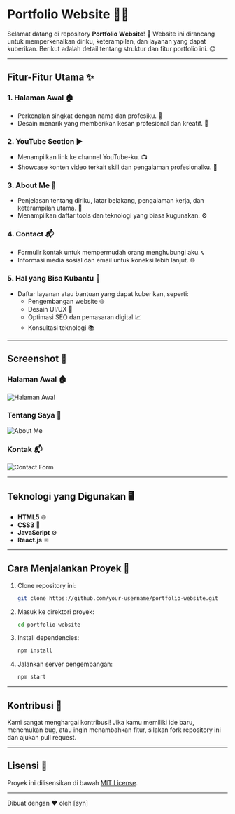 # Portfolio Website 🚀✨

Selamat datang di repository **Portfolio Website**! 🌟 Website ini dirancang untuk memperkenalkan diriku, keterampilan, dan layanan yang dapat kuberikan. Berikut adalah detail tentang struktur dan fitur portfolio ini. 😊

---

## Fitur-Fitur Utama ✨

### 1. **Halaman Awal** 🏠
   - Perkenalan singkat dengan nama dan profesiku. 👋
   - Desain menarik yang memberikan kesan profesional dan kreatif. 🎨

### 2. **YouTube Section** ▶️
   - Menampilkan link ke channel YouTube-ku. 📺
   - Showcase konten video terkait skill dan pengalaman profesionalku. 🎥

### 3. **About Me** 📖
   - Penjelasan tentang diriku, latar belakang, pengalaman kerja, dan keterampilan utama. 💼
   - Menampilkan daftar tools dan teknologi yang biasa kugunakan. ⚙️

### 4. **Contact** 📬
   - Formulir kontak untuk mempermudah orang menghubungi aku. 📞
   - Informasi media sosial dan email untuk koneksi lebih lanjut. 🌐

### 5. **Hal yang Bisa Kubantu** 🤝
   - Daftar layanan atau bantuan yang dapat kuberikan, seperti:
     - Pengembangan website 🌐
     - Desain UI/UX 🎨
     - Optimasi SEO dan pemasaran digital 📈
     - Konsultasi teknologi 📚

---

## Screenshot 📸

### Halaman Awal 🏠
![Halaman Awal](https://via.placeholder.com/600x400?text=Halaman+Awal+Portfolio)

### Tentang Saya 📖
![About Me](https://via.placeholder.com/600x400?text=Tentang+Saya)

### Kontak 📬
![Contact Form](https://via.placeholder.com/600x400?text=Formulir+Kontak)

---

## Teknologi yang Digunakan 🖥️

- **HTML5** 🌐
- **CSS3** 🎨
- **JavaScript** ⚙️
- **React.js** ⚛️

---

## Cara Menjalankan Proyek 🚀

1. Clone repository ini:
   ```bash
   git clone https://github.com/your-username/portfolio-website.git
   ```
2. Masuk ke direktori proyek:
   ```bash
   cd portfolio-website
   ```
3. Install dependencies:
   ```bash
   npm install
   ```
4. Jalankan server pengembangan:
   ```bash
   npm start
   ```

---

## Kontribusi 🤝

Kami sangat menghargai kontribusi! Jika kamu memiliki ide baru, menemukan bug, atau ingin menambahkan fitur, silakan fork repository ini dan ajukan pull request.

---

## Lisensi 📜

Proyek ini dilisensikan di bawah [MIT License](LICENSE).

---

Dibuat dengan ❤️ oleh [syn]
